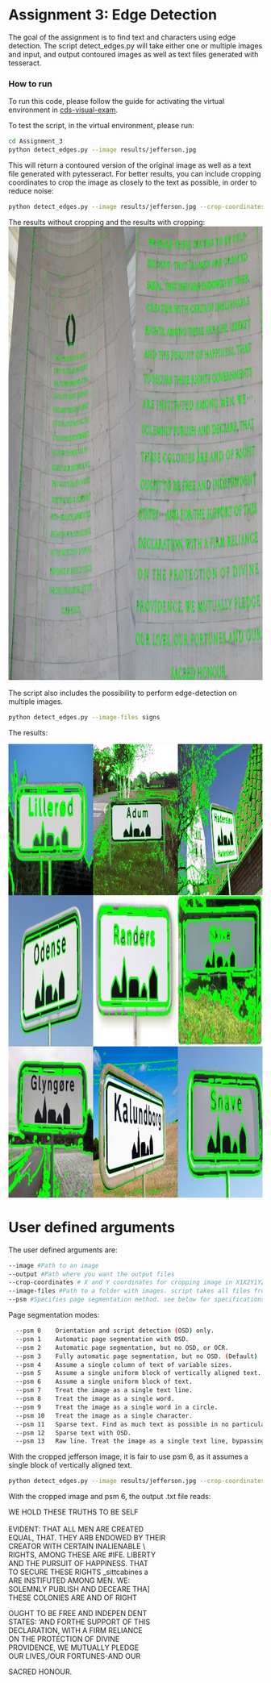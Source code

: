 # Assignment 3: Edge Detection

The goal of the assignment is to find text and characters using edge detection. The script detect_edges.py will take either one or multiple images and input, and output contoured images as well as text files generated with tesseract. 

### How to run

To run this code, please follow the guide for activating the virtual environment in [cds-visual-exam](https://github.com/Guscode/cds-visual-exam).

To test the script, in the virtual environment, please run:
```bash
cd Assignment_3
python detect_edges.py --image results/jefferson.jpg
```
This will return a contoured version of the original image as well as a text file generated with pytesseract.
For better results, you can include cropping coordinates to crop the image as closely to the text as possible, in order to reduce noise:
```bash
python detect_edges.py --image results/jefferson.jpg --crop-coordinates X750X700Y750Y1150
```

The results without cropping and the results with cropping:
<a href="https://github.com/Guscode/cds-visual-exam-2021">
    <img src="/Assignment_3/results/jeffersons.png" alt="Logo" width="1100" height="900">
</a>

The script also includes the possibility to perform edge-detection on multiple images.
```bash
python detect_edges.py --image-files signs
```
The results:

<a href="https://github.com/Guscode/cds-visual-exam-2021">
    <img src="/Assignment_3/results/city_signs.png" alt="Logo" width="900" height="900">
</a>



# User defined arguments

The user defined arguments are:

```bash
--image #Path to an image
--output #Path where you want the output files
--crop-coordinates # X and Y coordinates for cropping image in X1X2Y1Y2 format.
--image-files #Path to a folder with images. script takes all files from folder with .jpg, .jpeg or .png
--psm #Specifies page segmentation method. see below for specifications.

```

Page segmentation modes:

```bash
  --psm 0    Orientation and script detection (OSD) only.
  --psm 1    Automatic page segmentation with OSD.
  --psm 2    Automatic page segmentation, but no OSD, or OCR.
  --psm 3    Fully automatic page segmentation, but no OSD. (Default)
  --psm 4    Assume a single column of text of variable sizes.
  --psm 5    Assume a single uniform block of vertically aligned text.
  --psm 6    Assume a single uniform block of text.
  --psm 7    Treat the image as a single text line.
  --psm 8    Treat the image as a single word.
  --psm 9    Treat the image as a single word in a circle.
  --psm 10   Treat the image as a single character.
  --psm 11   Sparse text. Find as much text as possible in no particular order.
  --psm 12   Sparse text with OSD.
  --psm 13   Raw line. Treat the image as a single text line, bypassing hacks that are Tesseract-specific.
```

With the cropped jefferson image, it is fair to use psm 6, as it assumes a single block of vertically aligned text.

```bash
python detect_edges.py --image results/jefferson.jpg --crop-coordinates X750X700Y750Y1150 --psm 6 --output results
```

With the cropped image and psm 6, the output .txt file reads:

WE HOLD THESE TRUTHS TO BE SELF <br/>  
EVIDENT: THAT ALL MEN ARE CREATED <br/>
EQUAL, THAT. THEY ARB ENDOWED BY THEIR <br/>
CREATOR WITH CERTAIN INALIENABLE \ <br/>
RIGHTS, AMONG THESE ARE #IFE. LIBERTY <br/>
AND THE PURSUIT OF HAPPINESS. THAT <br/>
TO SECURE THESE RIGHTS _sittcabines a <br/>
ARE INSTIFUTED AMONG MEN. WE: <br/>
SOLEMNLY PUBLISH AND DECEARE THA] <br/>
THESE COLONIES ARE AND OF RIGHT


OUGHT TO BE FREE AND INDEPEN DENT <br/>
STATES: ‘AND FORTHE SUPPORT OF THIS <br/>
DECLARATION, WITH A FIRM RELIANCE <br/>
ON THE PROTECTION OF DIVINE <br/>
PROVIDENCE, WE MUTUALLY PLEDGE <br/>
OUR LIVES,/OUR FORTUNES-AND OUR <br/>

SACRED HONOUR. <br/>

